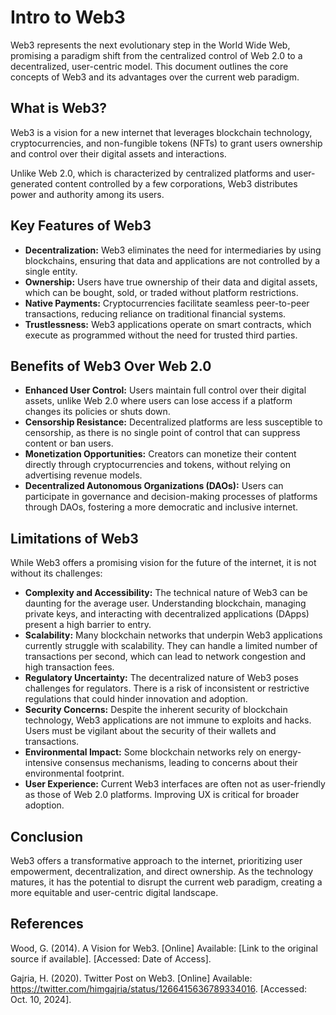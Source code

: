 # Intro to Web3

Web3 represents the next evolutionary step in the World Wide Web, promising a paradigm shift from the centralized control of Web 2.0 to a decentralized, user-centric model. This document outlines the core concepts of Web3 and its advantages over the current web paradigm.

## What is Web3?

Web3 is a vision for a new internet that leverages blockchain technology, cryptocurrencies, and non-fungible tokens (NFTs) to grant users ownership and control over their digital assets and interactions.

Unlike Web 2.0, which is characterized by centralized platforms and user-generated content controlled by a few corporations, Web3 distributes power and authority among its users.

## Key Features of Web3

- **Decentralization:** Web3 eliminates the need for intermediaries by using blockchains, ensuring that data and applications are not controlled by a single entity.
- **Ownership:** Users have true ownership of their data and digital assets, which can be bought, sold, or traded without platform restrictions.
- **Native Payments:** Cryptocurrencies facilitate seamless peer-to-peer transactions, reducing reliance on traditional financial systems.
- **Trustlessness:** Web3 applications operate on smart contracts, which execute as programmed without the need for trusted third parties.

## Benefits of Web3 Over Web 2.0

- **Enhanced User Control:** Users maintain full control over their digital assets, unlike Web 2.0 where users can lose access if a platform changes its policies or shuts down.
- **Censorship Resistance:** Decentralized platforms are less susceptible to censorship, as there is no single point of control that can suppress content or ban users.
- **Monetization Opportunities:** Creators can monetize their content directly through cryptocurrencies and tokens, without relying on advertising revenue models.
- **Decentralized Autonomous Organizations (DAOs):** Users can participate in governance and decision-making processes of platforms through DAOs, fostering a more democratic and inclusive internet.

## Limitations of Web3

While Web3 offers a promising vision for the future of the internet, it is not without its challenges:

- **Complexity and Accessibility:** The technical nature of Web3 can be daunting for the average user. Understanding blockchain, managing private keys, and interacting with decentralized applications (DApps) present a high barrier to entry.
- **Scalability:** Many blockchain networks that underpin Web3 applications currently struggle with scalability. They can handle a limited number of transactions per second, which can lead to network congestion and high transaction fees.
- **Regulatory Uncertainty:** The decentralized nature of Web3 poses challenges for regulators. There is a risk of inconsistent or restrictive regulations that could hinder innovation and adoption.
- **Security Concerns:** Despite the inherent security of blockchain technology, Web3 applications are not immune to exploits and hacks. Users must be vigilant about the security of their wallets and transactions.
- **Environmental Impact:** Some blockchain networks rely on energy-intensive consensus mechanisms, leading to concerns about their environmental footprint.
- **User Experience:** Current Web3 interfaces are often not as user-friendly as those of Web 2.0 platforms. Improving UX is critical for broader adoption.

## Conclusion

Web3 offers a transformative approach to the internet, prioritizing user empowerment, decentralization, and direct ownership. As the technology matures, it has the potential to disrupt the current web paradigm, creating a more equitable and user-centric digital landscape.

## References

Wood, G. (2014). A Vision for Web3. [Online] Available: [Link to the original source if available]. [Accessed: Date of Access].

Gajria, H. (2020). Twitter Post on Web3. [Online] Available: https://twitter.com/himgajria/status/1266415636789334016. [Accessed: Oct. 10, 2024].
